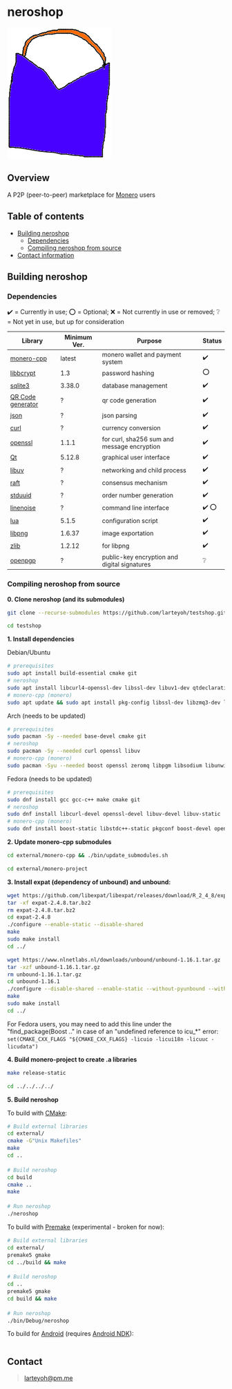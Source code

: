 # neroshop 

[![alt text](images/appicons/neroshop-logo.png)](https://github.com/larteyoh/testshop "neroshop logo")

## Overview
A P2P (peer-to-peer) marketplace for [Monero](https://getmonero.org/) users


## Table of contents
<!-- - [The history behind neroshop](#about)-->
<!-- - [Features](#features)--> <!-- - [Documentation](#documentation)-->
- [Building neroshop](#building-neroshop)
  - [Dependencies](#dependencies)
  - [Compiling neroshop from source](#compiling-neroshop-from-source) <!-- - [Contributing](#contributing) --> <!-- - [Bug Bounty Program]-->
- [Contact information](#contact)


<!--## About
This is currently a work in progress. There is nothing to see here :shrug:


## Features
Coming soon

-->
## Building neroshop

### Dependencies
:heavy_check_mark: = Currently in use; :o: = Optional; :x: = Not currently in use or removed; :grey_question: = Not yet in use, but up for consideration

|      Library                                                       | Minimum Ver.       |         Purpose                                                        | Status                              |
|--------------------------------------------------------------------|--------------------|------------------------------------------------------------------------|-------------------------------------|
| [monero-cpp](https://github.com/monero-ecosystem/monero-cpp)       | latest             | monero wallet and payment system                                       | :heavy_check_mark:                  |
| [libbcrypt](https://github.com/rg3/libbcrypt)                      | 1.3                | password hashing                                                       | :o:                                 |
| [sqlite3](https://sqlite.org/)                                     | 3.38.0             | database management                                                    | :heavy_check_mark:                  |
| [QR Code generator](https://github.com/nayuki/QR-Code-generator)   | ?                  | qr code generation                                                     | :heavy_check_mark:                  |
| [json](https://github.com/nlohmann/json/)                          | ?                  | json parsing                                                           | :heavy_check_mark:                  |
| [curl](https://github.com/curl/curl)                               | ?                  | currency conversion                                                    | :heavy_check_mark:                  |
| [openssl](https://github.com/openssl/openssl)                      | 1.1.1              | for curl, sha256 sum and message encryption                            | :heavy_check_mark:                  |
| [Qt](https://www.qt.io/)                                           | 5.12.8             | graphical user interface                                               | :heavy_check_mark:                  |
| [libuv](https://github.com/libuv/libuv)                            | ?                  | networking and child process                                           | :heavy_check_mark:                  |
| [raft](https://github.com/willemt/raft)                            | ?                  | consensus mechanism                                                    | :heavy_check_mark:                  |
| [stduuid](https://github.com/mariusbancila/stduuid)                | ?                  | order number generation                                                | :heavy_check_mark:                  |
| [linenoise](https://github.com/antirez/linenoise)                  | ?                  | command line interface                                                 | :heavy_check_mark: :o:              |
| [lua](https://www.lua.org/)                                        | 5.1.5              | configuration script                                                   | :heavy_check_mark:                  |
| [libpng](http://www.libpng.org/pub/png/)                           | 1.6.37             | image exportation                                                      | :heavy_check_mark:                  |
| [zlib](https://www.zlib.net/)                                      | 1.2.12             | for libpng                                                             | :heavy_check_mark:                  |
| [openpgp](external/openpgp)                                        | ?                  | public-key encryption and digital signatures                           | :grey_question:                     |

### Compiling neroshop from source
**0. Clone neroshop (and its submodules)**
```bash
git clone --recurse-submodules https://github.com/larteyoh/testshop.git
```
```bash
cd testshop
```


**1. Install dependencies**

Debian/Ubuntu
```bash
# prerequisites
sudo apt install build-essential cmake git
# neroshop
sudo apt install libcurl4-openssl-dev libssl-dev libuv1-dev qtdeclarative5-dev qml-module-qt-labs-platform qml-module-qtquick-controls qml-module-qtquick-controls2 qml-module-qtquick-shapes
# monero-cpp (monero)
sudo apt update && sudo apt install pkg-config libssl-dev libzmq3-dev libsodium-dev libunwind8-dev liblzma-dev libreadline6-dev libpgm-dev qttools5-dev-tools libhidapi-dev libusb-1.0-0-dev libprotobuf-dev protobuf-compiler libudev-dev libboost-chrono-dev libboost-date-time-dev libboost-filesystem-dev libboost-locale-dev libboost-program-options-dev libboost-regex-dev libboost-serialization-dev libboost-system-dev libboost-thread-dev python3 ccache
```
Arch (needs to be updated)
```bash
# prerequisites
sudo pacman -Sy --needed base-devel cmake git
# neroshop
sudo pacman -Sy --needed curl openssl libuv
# monero-cpp (monero)
sudo pacman -Syu --needed boost openssl zeromq libpgm libsodium libunwind xz readline gtest python3 ccache qt5-tools hidapi libusb protobuf systemd
```
Fedora (needs to be updated)
```bash
# prerequisites
sudo dnf install gcc gcc-c++ make cmake git
# neroshop
sudo dnf install libcurl-devel openssl-devel libuv-devel libuv-static
# monero-cpp (monero)
sudo dnf install boost-static libstdc++-static pkgconf boost-devel openssl-devel zeromq-devel openpgm-devel libsodium-devel libunwind-devel xz-devel readline-devel gtest-devel ccache qt5-linguist hidapi-devel libusbx-devel protobuf-devel protobuf-compiler systemd-devel
```


**2. Update monero-cpp submodules**
```bash
cd external/monero-cpp && ./bin/update_submodules.sh
```
```bash
cd external/monero-project
```


**3. Install expat (dependency of unbound) and unbound:**
```bash
wget https://github.com/libexpat/libexpat/releases/download/R_2_4_8/expat-2.4.8.tar.bz2
tar -xf expat-2.4.8.tar.bz2
rm expat-2.4.8.tar.bz2
cd expat-2.4.8
./configure --enable-static --disable-shared
make
sudo make install
cd ../
```

```bash
wget https://www.nlnetlabs.nl/downloads/unbound/unbound-1.16.1.tar.gz
tar -xzf unbound-1.16.1.tar.gz
rm unbound-1.16.1.tar.gz
cd unbound-1.16.1
./configure --disable-shared --enable-static --without-pyunbound --with-libevent=no --without-pythonmodule --disable-flto --with-pthreads --with-libunbound-only --with-pic
make
sudo make install
cd ../
```

For Fedora users, you may need to add this line under the "find_package(Boost .." in case of an "undefined reference to icu_*" error:
`set(CMAKE_CXX_FLAGS "${CMAKE_CXX_FLAGS} -licuio -licui18n -licuuc -licudata")`

<!-- git submodule update --init --force --> <!-- <= call this before building monero -->

**4. Build monero-project to create .a libraries**
```bash
make release-static
```
```bash
cd ../../../../
```


**5. Build neroshop**

To build with [CMake](https://cmake.org/):

```bash
# Build external libraries
cd external/
cmake -G"Unix Makefiles"
make
cd ..

# Build neroshop
cd build
cmake ..
make

# Run neroshop
./neroshop
```


To build with [Premake](https://premake.github.io/) (experimental - broken for now):

```bash
# Build external libraries
cd external/
premake5 gmake
cd ../build && make

# Build neroshop
cd ..
premake5 gmake
cd build && make

# Run neroshop
./bin/Debug/neroshop
```


To build for [Android](https://www.android.com/) (requires [Android NDK](https://developer.android.com/ndk)):<!-- and [CMake](https://cmake.org/)):-->
```bash
```


## Contact
> larteyoh@pm.me

[//]: # (./clean.sh)
[//]: # (git checkout -b main)
[//]: # (git add .gitignore .gitmodules cmake/ CMakeLists.txt external/ fonts/ images/ main.qml premake5.lua qml/ qml.qrc README.md src/ test/)
[//]: # (git commit -m"...")
[//]: # (git push -u origin main --force)
[//]: # (https://git.slipfox.xyz/larteyoh/testshop/settings => Mirror Settings => Synchronize Now)
[//]: # (removing an external lib from submodules index: git rm --cached path/to/submodule)
